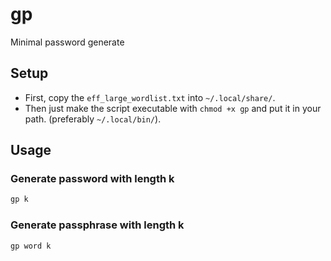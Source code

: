 # gp
Minimal password generate
## Setup
- First, copy the `eff_large_wordlist.txt` into `~/.local/share/`.
- Then just make the script executable with `chmod +x gp` and put it in your path. (preferably `~/.local/bin/`).
## Usage
### Generate password with length k
```sh
gp k
```
### Generate passphrase with length k
```sh
gp word k
```

